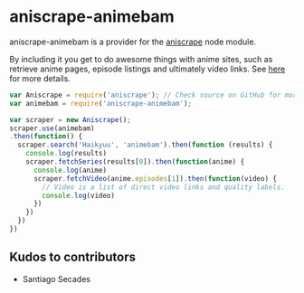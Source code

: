 # aniscrape-animebam

aniscrape-animebam is a provider for the [aniscrape](https://github.com/roflmuffin/aniscrape) node module.

By including it you get to do awesome things with anime sites, such as retrieve anime pages, episode listings and ultimately video links. See [here](https://github.com/roflmuffin/aniscrape/blob/master/readme.md) for more details.

```js
var Aniscrape = require('aniscrape'); // Check source on GitHub for more info.
var animebam = require('aniscrape-animebam');

var scraper = new Aniscrape();
scraper.use(animebam)
.then(function() {
  scraper.search('Haikyuu', 'animebam').then(function (results) {
    console.log(results)
    scraper.fetchSeries(results[0]).then(function(anime) {
      console.log(anime)
      scraper.fetchVideo(anime.episodes[1]).then(function(video) {
        // Video is a list of direct video links and quality labels.
        console.log(video)
      })
    })
  })
})
```

## Kudos to contributors
- Santiago Secades
